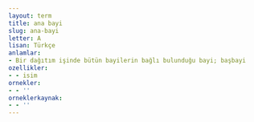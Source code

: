 ```yaml
---
layout: term
title: ana bayi
slug: ana-bayi
letter: A
lisan: Türkçe
anlamlar:
- Bir dağıtım işinde bütün bayilerin bağlı bulunduğu bayi; başbayi
ozellikler:
- - isim
ornekler:
- - ''
orneklerkaynak:
- - ''
---
```

